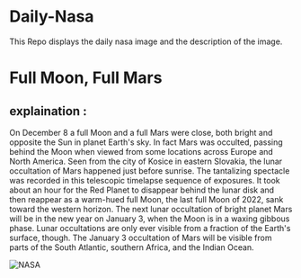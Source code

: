 # Daily-Nasa

This Repo displays the daily nasa image and the description of the image.

<!--NASA-->
# Full Moon, Full Mars
## explaination :

On December 8 a full Moon and a full Mars were close, both bright and opposite the Sun in planet Earth's sky. In fact Mars was occulted, passing behind the Moon when viewed from some locations across Europe and North America.  Seen from the city of Kosice in eastern Slovakia, the lunar occultation of Mars happened just before sunrise. The tantalizing spectacle was recorded in this telescopic timelapse sequence of exposures. It took about an hour for the Red Planet to disappear behind the lunar disk and then reappear as a warm-hued full Moon, the last full Moon of 2022, sank toward the western horizon. The next lunar occultation of bright planet Mars will be in the new year on January 3, when the Moon is in a waxing gibbous phase. Lunar occultations are only ever visible from a fraction of the Earth's surface, though. The January 3 occultation of Mars will be visible from parts of the South Atlantic, southern Africa, and the Indian Ocean.

![NASA](https://apod.nasa.gov/apod/image/2212/MarsTrailsSMALL1024.jpg)
<!--/NASA-->
